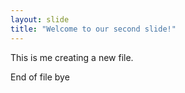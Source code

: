 ```yaml
---
layout: slide
title: "Welcome to our second slide!"
---
```

This is me creating a new file.

End of file
bye
